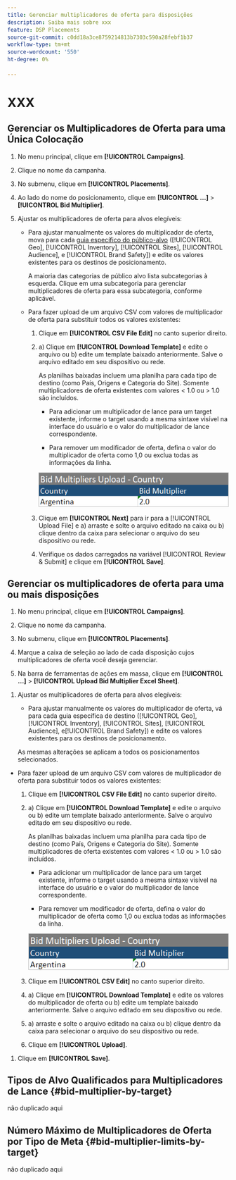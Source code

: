 ```yaml
---
title: Gerenciar multiplicadores de oferta para disposições
description: Saiba mais sobre xxx
feature: DSP Placements
source-git-commit: c0dd18a3ce8759214813b7303c590a28febf1b37
workflow-type: tm+mt
source-wordcount: '550'
ht-degree: 0%

---
```


# XXX

## Gerenciar os Multiplicadores de Oferta para uma Única Colocação

1. No menu principal, clique em **[!UICONTROL Campaigns]**.

1. Clique no nome da campanha.

1. No submenu, clique em **[!UICONTROL Placements]**.

1. Ao lado do nome do posicionamento, clique em  **[!UICONTROL ...]** > **[!UICONTROL Bid Multiplier]**.

1. Ajustar os multiplicadores de oferta para alvos elegíveis:

   * Para ajustar manualmente os valores do multiplicador de oferta, mova para cada [guia específico do público-alvo](#bid-multiplier-by-target) ([!UICONTROL Geo], [!UICONTROL Inventory], [!UICONTROL Sites], [!UICONTROL Audience], e [!UICONTROL Brand Safety]) e edite os valores existentes para os destinos de posicionamento.

     A maioria das categorias de público alvo lista subcategorias à esquerda. Clique em uma subcategoria para gerenciar multiplicadores de oferta para essa subcategoria, conforme aplicável.

   * Para fazer upload de um arquivo CSV com valores de multiplicador de oferta para substituir todos os valores existentes:

      1. Clique em **[!UICONTROL CSV File Edit]** no canto superior direito.

      1. a) Clique em **[!UICONTROL Download Template]** e edite o arquivo ou b) edite um template baixado anteriormente. Salve o arquivo editado em seu dispositivo ou rede.

         As planilhas baixadas incluem uma planilha para cada tipo de destino (como País, Origens e Categoria do Site). Somente multiplicadores de oferta existentes com valores &lt; 1.0 ou > 1.0 são incluídos.

         * Para adicionar um multiplicador de lance para um target existente, informe o target usando a mesma sintaxe visível na interface do usuário e o valor do multiplicador de lance correspondente.

         * Para remover um modificador de oferta, defina o valor do multiplicador de oferta como 1,0 ou exclua todas as informações da linha.

         ![Exemplo de linha em um arquivo de planilha do multiplicador de oferta](/help/dsp/assets/bid-multiplier-spreadsheet.png "Exemplo de linha em um arquivo de planilha do multiplicador de oferta")

      1. Clique em **[!UICONTROL Next]** para ir para a [!UICONTROL Upload File] e a) arraste e solte o arquivo editado na caixa ou b) clique dentro da caixa para selecionar o arquivo do seu dispositivo ou rede.

      1. Verifique os dados carregados na variável [!UICONTROL Review & Submit] e clique em **[!UICONTROL Save]**.

## Gerenciar os multiplicadores de oferta para uma ou mais disposições

<!-- verify all and edit accordingly -->

1. No menu principal, clique em **[!UICONTROL Campaigns]**.

1. Clique no nome da campanha.

1. No submenu, clique em **[!UICONTROL Placements]**.

1. Marque a caixa de seleção ao lado de cada disposição cujos multiplicadores de oferta você deseja gerenciar.

1. Na barra de ferramentas de ações em massa, clique em **[!UICONTROL ...]** > **[!UICONTROL Upload Bid Multiplier Excel Sheet]**.

<!-- Check the following this functionality when available in UAT -->

1. Ajustar os multiplicadores de oferta para alvos elegíveis:

   * Para ajustar manualmente os valores do multiplicador de oferta, vá para cada guia específica de destino ([!UICONTROL Geo], [!UICONTROL Inventory], [!UICONTROL Sites], [!UICONTROL Audience], e[!UICONTROL Brand Safety]) e edite os valores existentes para os destinos de posicionamento.

   As mesmas alterações se aplicam a todos os posicionamentos selecionados.

* Para fazer upload de um arquivo CSV com valores de multiplicador de oferta para substituir todos os valores existentes:

   1. Clique em **[!UICONTROL CSV File Edit]** no canto superior direito.

   1. a) Clique em **[!UICONTROL Download Template]** e edite o arquivo ou b) edite um template baixado anteriormente. Salve o arquivo editado em seu dispositivo ou rede.

      As planilhas baixadas incluem uma planilha para cada tipo de destino (como País, Origens e Categoria do Site). Somente multiplicadores de oferta existentes com valores &lt; 1.0 ou > 1.0 são incluídos.

      * Para adicionar um multiplicador de lance para um target existente, informe o target usando a mesma sintaxe visível na interface do usuário e o valor do multiplicador de lance correspondente.

      * Para remover um modificador de oferta, defina o valor do multiplicador de oferta como 1,0 ou exclua todas as informações da linha.

      ![Exemplo de linha em um arquivo de planilha do multiplicador de oferta](/help/dsp/assets/bid-multiplier-spreadsheet.png "Exemplo de linha em um arquivo de planilha do multiplicador de oferta")

   1. Clique em **[!UICONTROL CSV Edit]** no canto superior direito.

   1. a) Clique em **[!UICONTROL Download Template]** e edite os valores do multiplicador de oferta ou b) edite um template baixado anteriormente. Salve o arquivo editado em seu dispositivo ou rede.

   1. a) arraste e solte o arquivo editado na caixa ou b) clique dentro da caixa para selecionar o arquivo do seu dispositivo ou rede.

   1. Clique em **[!UICONTROL Upload]**.

1. Clique em **[!UICONTROL Save]**.

## Tipos de Alvo Qualificados para Multiplicadores de Lance {#bid-multiplier-by-target}

não duplicado aqui

## Número Máximo de Multiplicadores de Oferta por Tipo de Meta {#bid-multiplier-limits-by-target}

não duplicado aqui

<!--

>[!MORELIKETHIS]
>
>* [About Placement Management](placement-about.md)
>* [Edit Placements](placement-edit.md)
>* [View the Change Log for a Placement](placement-change-log.md)
>* [Placement Settings](placement-settings.md)
 -->
